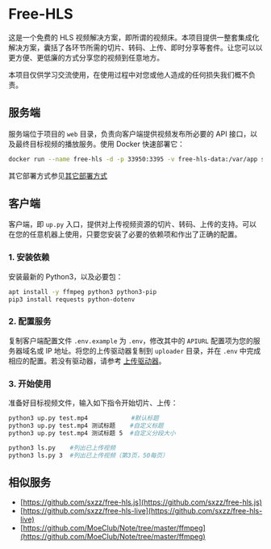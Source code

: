 # Free-HLS

这是一个免费的 HLS 视频解决方案，即所谓的视频床。本项目提供一整套集成化解决方案，囊括了各环节所需的切片、转码、上传、即时分享等套件。让您可以以更方便、更低廉的方式分享您的视频到任意地方。

本项目仅供学习交流使用，在使用过程中对您或他人造成的任何损失我们概不负责。

## 服务端

服务端位于项目的 `web` 目录，负责向客户端提供视频发布所必要的 API 接口，以及最终目标视频的播放服务。使用 Docker 快速部署它：

```bash
docker run --name free-hls -d -p 33950:3395 -v free-hls-data:/var/app sxyazi/free-hls
```

其它部署方式参见[其它部署方式](/docs/server-deployment.md)

## 客户端

客户端，即 `up.py` 入口，提供对上传视频资源的切片、转码、上传的支持。可以在您的任意机器上使用，只要您安装了必要的依赖项和作出了正确的配置。

### 1. 安装依赖

安装最新的 Python3，以及必要包：

```bash
apt install -y ffmpeg python3 python3-pip
pip3 install requests python-dotenv
```

### 2. 配置服务

复制客户端配置文件 `.env.example` 为 `.env`，修改其中的 `APIURL` 配置项为您的服务器域名或 IP 地址。将您的上传驱动器复制到 `uploader` 目录，并在 `.env` 中完成相应的配置。若没有驱动器，请参考 [上传驱动器](https://github.com/sxyazi/free-hls/wiki/%E4%B8%8A%E4%BC%A0%E9%A9%B1%E5%8A%A8%E5%99%A8)。

### 3. 开始使用

准备好目标视频文件，输入如下指令开始切片、上传：

```bash
python3 up.py test.mp4            #默认标题
python3 up.py test.mp4 测试标题    #自定义标题
python3 up.py test.mp4 测试标题 5  #自定义分段大小

python3 ls.py    #列出已上传视频
python3 ls.py 3  #列出已上传视频（第3页，50每页）
```

## 相似服务

- [https://github.com/sxzz/free-hls.js](https://github.com/sxzz/free-hls.js)
- [https://github.com/sxzz/free-hls-live](https://github.com/sxzz/free-hls-live)
- [https://github.com/MoeClub/Note/tree/master/ffmpeg](https://github.com/MoeClub/Note/tree/master/ffmpeg)
